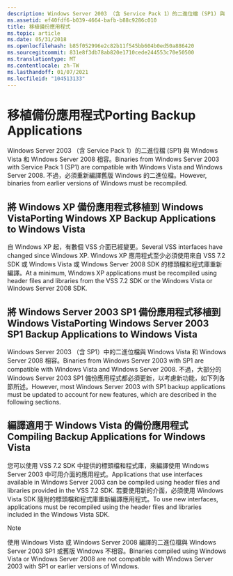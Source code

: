 ```yaml
---
description: Windows Server 2003 （含 Service Pack 1）的二進位檔 (SP1) 與 Windows Vista 和 Windows Server 2008 相容。 不過，必須重新編譯舊版 Windows 的二進位檔。
ms.assetid: ef40fdf6-b039-4664-bafb-b88c9286c010
title: 移植備份應用程式
ms.topic: article
ms.date: 05/31/2018
ms.openlocfilehash: b85f052996e2c82b11f545bb604b0ed50a886420
ms.sourcegitcommit: 831e8f3db78ab820e1710cede244553c70e50500
ms.translationtype: MT
ms.contentlocale: zh-TW
ms.lasthandoff: 01/07/2021
ms.locfileid: "104513133"
---
```

# <a name="porting-backup-applications"></a><span data-ttu-id="58fcb-104">移植備份應用程式</span><span class="sxs-lookup"><span data-stu-id="58fcb-104">Porting Backup Applications</span></span>

<span data-ttu-id="58fcb-105">Windows Server 2003 （含 Service Pack 1）的二進位檔 (SP1) 與 Windows Vista 和 Windows Server 2008 相容。</span><span class="sxs-lookup"><span data-stu-id="58fcb-105">Binaries from Windows Server 2003 with Service Pack 1 (SP1) are compatible with Windows Vista and Windows Server 2008.</span></span> <span data-ttu-id="58fcb-106">不過，必須重新編譯舊版 Windows 的二進位檔。</span><span class="sxs-lookup"><span data-stu-id="58fcb-106">However, binaries from earlier versions of Windows must be recompiled.</span></span>

## <a name="porting-windows-xp-backup-applications-to-windows-vista"></a><span data-ttu-id="58fcb-107">將 Windows XP 備份應用程式移植到 Windows Vista</span><span class="sxs-lookup"><span data-stu-id="58fcb-107">Porting Windows XP Backup Applications to Windows Vista</span></span>

<span data-ttu-id="58fcb-108">自 Windows XP 起，有數個 VSS 介面已經變更。</span><span class="sxs-lookup"><span data-stu-id="58fcb-108">Several VSS interfaces have changed since Windows XP.</span></span> <span data-ttu-id="58fcb-109">Windows XP 應用程式至少必須使用來自 VSS 7.2 SDK 或 Windows Vista 或 Windows Server 2008 SDK 的標頭檔和程式庫重新編譯。</span><span class="sxs-lookup"><span data-stu-id="58fcb-109">At a minimum, Windows XP applications must be recompiled using header files and libraries from the VSS 7.2 SDK or the Windows Vista or Windows Server 2008 SDK.</span></span>

## <a name="porting-windows-server-2003-sp1-backup-applications-to-windows-vista"></a><span data-ttu-id="58fcb-110">將 Windows Server 2003 SP1 備份應用程式移植到 Windows Vista</span><span class="sxs-lookup"><span data-stu-id="58fcb-110">Porting Windows Server 2003 SP1 Backup Applications to Windows Vista</span></span>

<span data-ttu-id="58fcb-111">Windows Server 2003 （含 SP1）中的二進位檔與 Windows Vista 和 Windows Server 2008 相容。</span><span class="sxs-lookup"><span data-stu-id="58fcb-111">Binaries from Windows Server 2003 with SP1 are compatible with Windows Vista and Windows Server 2008.</span></span> <span data-ttu-id="58fcb-112">不過，大部分的 Windows Server 2003 SP1 備份應用程式都必須更新，以考慮新功能，如下列各節所述。</span><span class="sxs-lookup"><span data-stu-id="58fcb-112">However, most Windows Server 2003 with SP1 backup applications must be updated to account for new features, which are described in the following sections.</span></span>

## <a name="compiling-backup-applications-for-windows-vista"></a><span data-ttu-id="58fcb-113">編譯適用于 Windows Vista 的備份應用程式</span><span class="sxs-lookup"><span data-stu-id="58fcb-113">Compiling Backup Applications for Windows Vista</span></span>

<span data-ttu-id="58fcb-114">您可以使用 VSS 7.2 SDK 中提供的標頭檔和程式庫，來編譯使用 Windows Server 2003 中可用介面的應用程式。</span><span class="sxs-lookup"><span data-stu-id="58fcb-114">Applications that use interfaces available in Windows Server 2003 can be compiled using header files and libraries provided in the VSS 7.2 SDK.</span></span> <span data-ttu-id="58fcb-115">若要使用新的介面，必須使用 Windows Vista SDK 隨附的標頭檔和程式庫重新編譯應用程式。</span><span class="sxs-lookup"><span data-stu-id="58fcb-115">To use new interfaces, applications must be recompiled using the header files and libraries included in the Windows Vista SDK.</span></span>

> [!Note]  
> <span data-ttu-id="58fcb-116">使用 Windows Vista 或 Windows Server 2008 編譯的二進位檔與 Windows Server 2003 SP1 或舊版 Windows 不相容。</span><span class="sxs-lookup"><span data-stu-id="58fcb-116">Binaries compiled using Windows Vista or Windows Server 2008 are not compatible with Windows Server 2003 with SP1 or earlier versions of Windows.</span></span>

 

 

 



